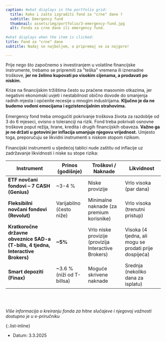 ```yaml
---
caption: #what displays in the portfolio grid:
  title: Kako i zašto izgraditi fond za "crne" dane ?
  subtitle: Emergency fund
  thumbnail: assets/img/portfolio/3-emergency-fund.jpg
  alt: Fonda za crne dane ili emergency fund.
  
#what displays when the item is clicked:
title: Fond za "crne" dane
subtitle: Nadaj se najboljem, a pripremaj se za najgore!

---
```

Prije nego što započnemo s investiranjem u volatilne financijske instrumente, trebamo se pripremiti za \"teška\" vremena ili iznenadne troškove, **jer ne želimo kupovati po visokim cijenama, a prodavati po niskim.**

Krize na financijskim tržištima često su praćene masovnim otkazima, jer negativni ekonomski uvjeti i nestabilnost obično dovode do smanjenja radnih mjesta i općenite recesije u mnogim industrijama.
**Ključno je da ne budemo vođeni emocijama i egzistencijalnim strahovima.**
<br><br>
Emergency fond treba omogućiti pokrivanje troškova života za razdoblje od 3 do 6 mjeseci, ovisno o toleranciji na rizik.
Fond treba pokrivati osnovne troškove poput režija, hrane, kredita i drugih financijskih obaveza.
**Važno ga je ne držati u gotovini jer inflacija umanjuje njegovu vrijednost.**
Umjesto toga, preporučuju se likvidni instrumenti s niskom stopom rizikom.
<br><br>Financijski instrumenti u sljedećoj tablici nude zaštitu od inflacije uz zadržavanje likvidnosti i niske su stope rizika:

| Instrument                                                | Prinos (godišnje)        | Troškovi / Naknade                               | Likvidnost                                         |
|----------------------------------------------------------|--------------------------|-------------------------------------------------|----------------------------------------------------|
| **ETF novčani fondovi – 7 CASH (Genius)**                | ~3-4 %                   | Niske provizije                                 | Vrlo visoka (par dana)                            |
| **Fleksibilni novčani fondovi (Revolut)**                | Varijabilno (često niže) | Minimalne naknade (za premium korisnike)       | Vrlo visoka (trenutni pristup)                   |
| **Kratkoročne državne obveznice SAD-a (T-bills, 4 tjedna, Interactive Brokers)** | **~5%**                      | Vrlo niske provizije (provizija Interactive Brokers) | Visoka (4 tjedna, ali mogu se prodati prije dospijeća) |
| **Smart depoziti (Finax)**                               | ~3.6 % <br>(niži od T-billsa) | Moguće skrivene naknade                         | Srednja (nekoliko dana za isplatu)               |

<br><br>

*Više informacija o kreiranju fonda za hitne slučajeve i njegovoj važnosti dostupno je u e-priručniku*

{:.list-inline} 
- Datum: 3.3.2025
